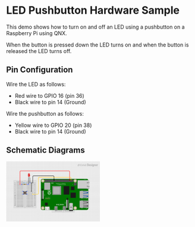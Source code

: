 # LED Pushbutton Hardware Sample

This demo shows how to turn on and off an LED using a pushbutton on a Raspberry Pi using QNX.

When the button is pressed down the LED turns on and when the button is released the LED turns off.

## Pin Configuration

Wire the LED as follows:
- Red wire to GPIO 16 (pin 36)
- Black wire to pin 14 (Ground)

Wire the pushbutton as follows:
- Yellow wire to GPIO 20 (pin 38)
- Black wire to pin 14 (Ground)

## Schematic Diagrams

<img src="./circuit-led-button.png" width="50%" />